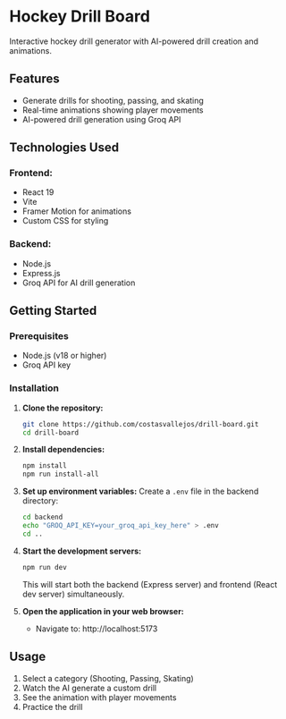 # Hockey Drill Board

Interactive hockey drill generator with AI-powered drill creation and animations.

## Features

- Generate drills for shooting, passing, and skating
- Real-time animations showing player movements
- AI-powered drill generation using Groq API

## Technologies Used

### Frontend:
- React 19
- Vite
- Framer Motion for animations
- Custom CSS for styling

### Backend:
- Node.js
- Express.js
- Groq API for AI drill generation

## Getting Started

### Prerequisites

- Node.js (v18 or higher)
- Groq API key

### Installation

1. **Clone the repository:**
   ```bash
   git clone https://github.com/costasvallejos/drill-board.git
   cd drill-board
   ```

2. **Install dependencies:**
   ```bash
   npm install
   npm run install-all
   ```

3. **Set up environment variables:** Create a `.env` file in the backend directory:
   ```bash
   cd backend
   echo "GROQ_API_KEY=your_groq_api_key_here" > .env
   cd ..
   ```

4. **Start the development servers:**
   ```bash
   npm run dev
   ```
   This will start both the backend (Express server) and frontend (React dev server) simultaneously.

5. **Open the application in your web browser:**
   - Navigate to: http://localhost:5173

## Usage

1. Select a category (Shooting, Passing, Skating)
2. Watch the AI generate a custom drill
3. See the animation with player movements
4. Practice the drill
